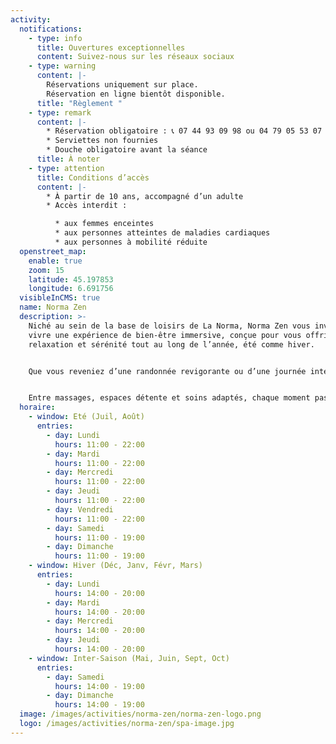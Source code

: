 ```yaml
---
activity:
  notifications:
    - type: info
      title: Ouvertures exceptionnelles
      content: Suivez-nous sur les réseaux sociaux
    - type: warning
      content: |-
        Réservations uniquement sur place.
        Réservation en ligne bientôt disponible.
      title: "Règlement "
    - type: remark
      content: |-
        * Réservation obligatoire : 📞 07 44 93 09 98 ou 04 79 05 53 07
        * Serviettes non fournies
        * Douche obligatoire avant la séance
      title: À noter
    - type: attention
      title: Conditions d’accès
      content: |-
        * À partir de 10 ans, accompagné d’un adulte
        * Accès interdit :

          * aux femmes enceintes
          * aux personnes atteintes de maladies cardiaques
          * aux personnes à mobilité réduite
  openstreet_map:
    enable: true
    zoom: 15
    latitude: 45.197853
    longitude: 6.691756
  visibleInCMS: true
  name: Norma Zen
  description: >-
    Niché au sein de la base de loisirs de La Norma, Norma Zen vous invite à
    vivre une expérience de bien-être immersive, conçue pour vous offrir
    relaxation et sérénité tout au long de l’année, été comme hiver.


    Que vous reveniez d’une randonnée revigorante ou d’une journée intense sur les pistes de ski, Norma Zen est l’endroit idéal pour décompresser et prendre soin de vous. Imaginez-vous, bercé par une atmosphère apaisante, face à une vue imprenable sur les sommets majestueux, qu’ils soient parés de leur manteau verdoyant en été ou scintillant sous la neige en hiver.


    Entre massages, espaces détente et soins adaptés, chaque moment passé chez Norma Zen est une parenthèse enchantée, où le corps et l’esprit retrouvent équilibre et harmonie. Laissez-vous envelopper par cette bulle de douceur au cœur d’un décor naturel exceptionnel, véritable invitation à la détente et à la reconnexion avec soi-même.
  horaire:
    - window: Eté (Juil, Août)
      entries:
        - day: Lundi
          hours: 11:00 - 22:00
        - day: Mardi
          hours: 11:00 - 22:00
        - day: Mercredi
          hours: 11:00 - 22:00
        - day: Jeudi
          hours: 11:00 - 22:00
        - day: Vendredi
          hours: 11:00 - 22:00
        - day: Samedi
          hours: 11:00 - 19:00
        - day: Dimanche
          hours: 11:00 - 19:00
    - window: Hiver (Déc, Janv, Févr, Mars)
      entries:
        - day: Lundi
          hours: 14:00 - 20:00
        - day: Mardi
          hours: 14:00 - 20:00
        - day: Mercredi
          hours: 14:00 - 20:00
        - day: Jeudi
          hours: 14:00 - 20:00
    - window: Inter-Saison (Mai, Juin, Sept, Oct)
      entries:
        - day: Samedi
          hours: 14:00 - 19:00
        - day: Dimanche
          hours: 14:00 - 19:00
  image: /images/activities/norma-zen/norma-zen-logo.png
  logo: /images/activities/norma-zen/spa-image.jpg
---
```

